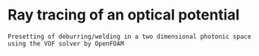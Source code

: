 # Ray tracing of an optical potential
`Presetting of deburring/welding in a two dimensional photonic space using the VOF solver by OpenFOAM`
